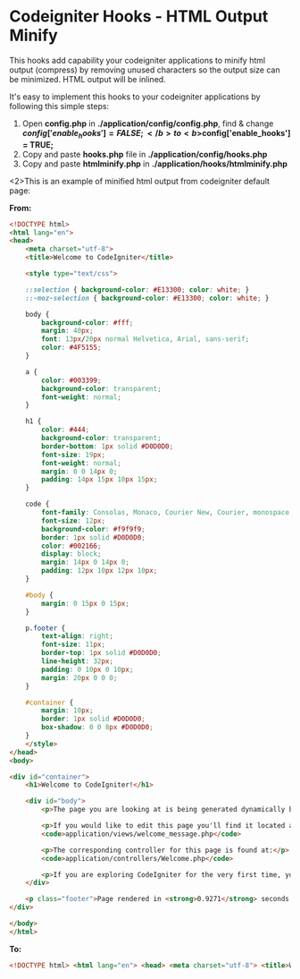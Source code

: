 <h1>Codeigniter Hooks - HTML Output Minify</h1>

This hooks add capability your codeigniter applications to minify html output (compress) by removing unused characters so the output size can be minimized. HTML output will be inlined.

It's easy to implement this hooks to your codeigniter applications by following this simple steps:

1. Open <b>config.php</b> in <b>./application/config/config.php</b>, find & change <b>$config['enable_hooks'] = FALSE;</b> to <b>$config['enable_hooks'] = TRUE;</b>
2. Copy and paste <b>hooks.php</b> file in <b>./application/config/hooks.php</b>
3. Copy and paste <b>htmlminify.php</b> in <b>./application/hooks/htmlminify.php</b>

<2>This is an example of minified html output from codeigniter default page:</h2>

<b>From:</b>

```html
<!DOCTYPE html>
<html lang="en">
<head>
	<meta charset="utf-8">
	<title>Welcome to CodeIgniter</title>

	<style type="text/css">

	::selection { background-color: #E13300; color: white; }
	::-moz-selection { background-color: #E13300; color: white; }

	body {
		background-color: #fff;
		margin: 40px;
		font: 13px/20px normal Helvetica, Arial, sans-serif;
		color: #4F5155;
	}

	a {
		color: #003399;
		background-color: transparent;
		font-weight: normal;
	}

	h1 {
		color: #444;
		background-color: transparent;
		border-bottom: 1px solid #D0D0D0;
		font-size: 19px;
		font-weight: normal;
		margin: 0 0 14px 0;
		padding: 14px 15px 10px 15px;
	}

	code {
		font-family: Consolas, Monaco, Courier New, Courier, monospace;
		font-size: 12px;
		background-color: #f9f9f9;
		border: 1px solid #D0D0D0;
		color: #002166;
		display: block;
		margin: 14px 0 14px 0;
		padding: 12px 10px 12px 10px;
	}

	#body {
		margin: 0 15px 0 15px;
	}

	p.footer {
		text-align: right;
		font-size: 11px;
		border-top: 1px solid #D0D0D0;
		line-height: 32px;
		padding: 0 10px 0 10px;
		margin: 20px 0 0 0;
	}

	#container {
		margin: 10px;
		border: 1px solid #D0D0D0;
		box-shadow: 0 0 8px #D0D0D0;
	}
	</style>
</head>
<body>

<div id="container">
	<h1>Welcome to CodeIgniter!</h1>

	<div id="body">
		<p>The page you are looking at is being generated dynamically by CodeIgniter.</p>

		<p>If you would like to edit this page you'll find it located at:</p>
		<code>application/views/welcome_message.php</code>

		<p>The corresponding controller for this page is found at:</p>
		<code>application/controllers/Welcome.php</code>

		<p>If you are exploring CodeIgniter for the very first time, you should start by reading the <a href="user_guide/">User Guide</a>.</p>
	</div>

	<p class="footer">Page rendered in <strong>0.9271</strong> seconds. CodeIgniter Version <strong>3.1.8</strong></p>
</div>

</body>
</html>

```

<b>To:</b>

```html
<!DOCTYPE html> <html lang="en"> <head> <meta charset="utf-8"> <title>Welcome to CodeIgniter</title> <style type="text/css"> ::selection { background-color: #E13300; color: white; } ::-moz-selection { background-color: #E13300; color: white; } body { background-color: #fff; margin: 40px; font: 13px/20px normal Helvetica, Arial, sans-serif; color: #4F5155; } a { color: #003399; background-color: transparent; font-weight: normal; } h1 { color: #444; background-color: transparent; border-bottom: 1px solid #D0D0D0; font-size: 19px; font-weight: normal; margin: 0 0 14px 0; padding: 14px 15px 10px 15px; } code { font-family: Consolas, Monaco, Courier New, Courier, monospace; font-size: 12px; background-color: #f9f9f9; border: 1px solid #D0D0D0; color: #002166; display: block; margin: 14px 0 14px 0; padding: 12px 10px 12px 10px; } #body { margin: 0 15px 0 15px; } p.footer { text-align: right; font-size: 11px; border-top: 1px solid #D0D0D0; line-height: 32px; padding: 0 10px 0 10px; margin: 20px 0 0 0; } #container { margin: 10px; border: 1px solid #D0D0D0; box-shadow: 0 0 8px #D0D0D0; } </style> </head> <body> <div id="container"> <h1>Welcome to CodeIgniter!</h1> <div id="body"> <p>The page you are looking at is being generated dynamically by CodeIgniter.</p> <p>If you would like to edit this page you'll find it located at:</p> <code>application/views/welcome_message.php</code> <p>The corresponding controller for this page is found at:</p> <code>application/controllers/Welcome.php</code> <p>If you are exploring CodeIgniter for the very first time, you should start by reading the <a href="user_guide/">User Guide</a>.</p> </div> <p class="footer">Page rendered in <strong>0.0287</strong> seconds. CodeIgniter Version <strong>3.1.8</strong></p> </div> </body> </html>
```